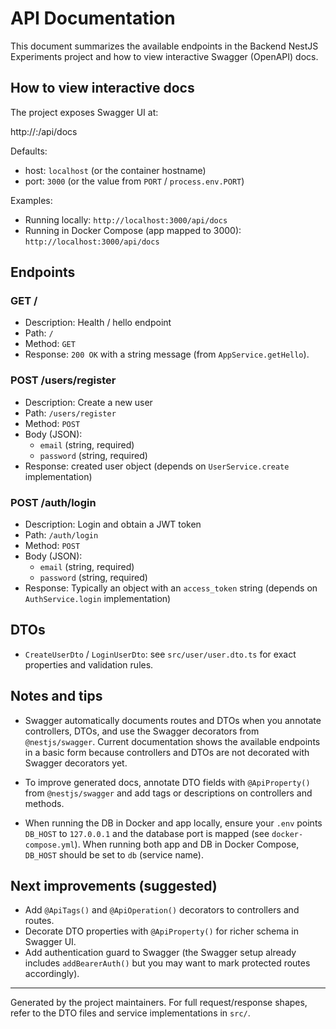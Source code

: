 # API Documentation

This document summarizes the available endpoints in the Backend NestJS Experiments project and how to view interactive Swagger (OpenAPI) docs.

## How to view interactive docs

The project exposes Swagger UI at:

  http://<host>:<port>/api/docs

Defaults:
- host: `localhost` (or the container hostname)
- port: `3000` (or the value from `PORT` / `process.env.PORT`)

Examples:
- Running locally: `http://localhost:3000/api/docs`
- Running in Docker Compose (app mapped to 3000): `http://localhost:3000/api/docs`


## Endpoints

### GET /
- Description: Health / hello endpoint
- Path: `/`
- Method: `GET`
- Response: `200 OK` with a string message (from `AppService.getHello`).

### POST /users/register
- Description: Create a new user
- Path: `/users/register`
- Method: `POST`
- Body (JSON):
  - `email` (string, required)
  - `password` (string, required)
- Response: created user object (depends on `UserService.create` implementation)

### POST /auth/login
- Description: Login and obtain a JWT token
- Path: `/auth/login`
- Method: `POST`
- Body (JSON):
  - `email` (string, required)
  - `password` (string, required)
- Response: Typically an object with an `access_token` string (depends on `AuthService.login` implementation)


## DTOs
- `CreateUserDto` / `LoginUserDto`: see `src/user/user.dto.ts` for exact properties and validation rules.


## Notes and tips
- Swagger automatically documents routes and DTOs when you annotate controllers, DTOs, and use the Swagger decorators from `@nestjs/swagger`. Current documentation shows the available endpoints in a basic form because controllers and DTOs are not decorated with Swagger decorators yet.

- To improve generated docs, annotate DTO fields with `@ApiProperty()` from `@nestjs/swagger` and add tags or descriptions on controllers and methods.

- When running the DB in Docker and app locally, ensure your `.env` points `DB_HOST` to `127.0.0.1` and the database port is mapped (see `docker-compose.yml`). When running both app and DB in Docker Compose, `DB_HOST` should be set to `db` (service name).


## Next improvements (suggested)
- Add `@ApiTags()` and `@ApiOperation()` decorators to controllers and routes.
- Decorate DTO properties with `@ApiProperty()` for richer schema in Swagger UI.
- Add authentication guard to Swagger (the Swagger setup already includes `addBearerAuth()` but you may want to mark protected routes accordingly).


---
Generated by the project maintainers. For full request/response shapes, refer to the DTO files and service implementations in `src/`.
